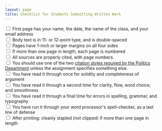 ```yaml
---
layout: page
title: Checklist for Students Submitting Written Work
---
```

<input type="checkbox"> First page has your name, the date, the name of the class, and your email address  
<input type="checkbox"> Body text is in 11- or 12-point type, and is double-spaced  
<input type="checkbox"> Pages have 1-inch or larger margins on all four sides  
<input type="checkbox"> If more than one page in length, each page is numbered  
<input type="checkbox"> All sources are properly cited, with page numbers.  
<input type="checkbox"> You should use one of the two [citation styles required by the Politics Department](http://politics.ucsc.edu/undergraduate/citation.html) unless the assignment specifies something else.  
<input type="checkbox"> You have read it through once for solidity and completeness of argument  
<input type="checkbox"> You have read it through a second time for clarity, flow, word choice, and smoothness  
<input type="checkbox"> You have read it through a final time for errors in spelling, grammar, and typography  
<input type="checkbox"> You have run it through your word processor's spell-checker, as a last line of defense  
<input type="checkbox"> After printing: cleanly stapled (not clipped) if more than one page in length  
